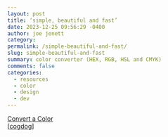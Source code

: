 ```yaml
---
layout: post
title: ‘simple, beautiful and fast’
date: 2023-12-25 09:56:29 -0400
author: joe jenett
category: 
permalink: /simple-beautiful-and-fast/
slug: simple-beautiful-and-fast
summary: color converter (HEX, RGB, HSL and CMYK)
comments: false
categories:
  - resources
  - color
  - design
  - dev
---
```

<p>
<a title="Convert colors between formats HEX, RGB, HSL and CMYK." href="https://convertacolor.com/">Convert a Color</a><br>[<a href="https://pinboard.in/u:cogdog">cogdog</a>]
</p>

<a style="display:none;" href="https://brid.gy/publish/mastodon"><small>(cross-posted to mastodon)</small></a>
